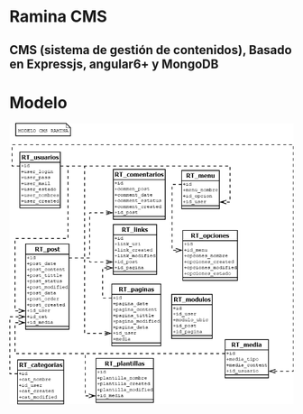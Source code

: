 # Ramina CMS



## CMS (sistema de gestión de contenidos), Basado en Expressjs, angular6+ y MongoDB

Modelo
===

![Ramina CMS](DBRAMINA.png)
